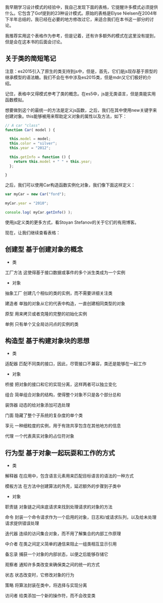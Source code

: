 我早期学习设计模式的经验中，我自己发现下面的表格，它提醒许多模式必须提供什么。它包含了Gof提到的23种设计模式。原始的表格是Elyse Nielsen在2004年下半年总结的，我已经在必要的地方修改过它，来适合我们在本书这一部分的讨论。

我推荐实用这个表格作为参考，但是记着，还有许多额外的模式在这里没有提到，但是会在这本书的后面会讨论。

## 关于类的简短笔记

注意：es2015引入了原生的类支持到js中，但是，首先，它们是js现存基于原型的继承模型的语法糖。我们不会在书中涉及es2015类，但是mdn又它们极好的介绍。

记住，表格中又得模式参考了类的概念。在es5中，js是无类语言，但是类能实用函数模拟。

想要做到这个的最统一的方法是定义js函数，之后，我们在其中使用new关键字来创建对象。this能够被用来帮助定义对象的属性以及方法，如下：

```js
// A car "class"
function Car( model ) {
 
  this.model = model;
  this.color = "silver";
  this.year = "2012";
 
  this.getInfo = function () {
    return this.model + " " + this.year;
  };
 
}
```

之后，我们可以使用Car构造函数实例化对象，我们像下面这样定义：

```js
var myCar = new Car("ford");
 
myCar.year = "2010";
 
console.log( myCar.getInfo() );
```

使用js定义类的更多方式，看Stoyan Stefanov的关于它们的有用博客。

现在，让我们继续查看表格：


## 创建型    基于创建对象的概念

* 类

工厂方法    这使得基于接口数据或事件的多个派生类成为一个实例

* 对象        

抽象工厂    创建几个相似的类的实例，而不需要详细关注类

建造者      单独的对象从它的代表中构造，一直创建相同类型的对象

原型        用来拷贝或者克隆的完整的初始化实例

单例        只有单个又全局访问点的实例的类

## 构造型    基于构建对象块的思想

* 类

适配器        匹配不同类的接口，因此，尽管接口不兼容，类还是能够在一起工作

* 对象

桥接          把对象的接口和它的实现分离，这样两者可以独立变化

组合          简单组合对象的结构，使得整个对象不只是各个部分总和

装饰器        动态的给对象添加可选处理

门面          隐藏了整个子系统的复杂度的单个类

享元          一种细粒度的实例，用于有效共享包含在其他地方的信息

代理          一个代表真实对象的占位符对象

## 行为型 基于对象一起玩耍和工作的方式

* 类

解释器         在应用中，包含语言元素用来匹配目标语言的语法的一种方式

模板方法       在方法中创建算法的外壳，延迟额外的步骤到子类中

* 对象

职责链         对象链之间床底请求来找到处理请求的对象的方法    

命令           封装一个命令请求作为一个启用的对象，日志和/或请求队列，以及给未处理请求提供错误处理

迭代器          连续的访问集合对象，而不用了解集合的内部工作原理

中介者          在类之间定义简单的通信来阻止一组类相互显示引用

备忘录          捕获一个对象的内部状态，以便之后能够存储它

观察者          通知许多类改变来确保类之间的统一的方式

状态            状态改变时，它修改对象的行为

策略            将算法封装在类中，将选择与实现分离

访问者          给类添加一个新的操作符，而不会改变类

